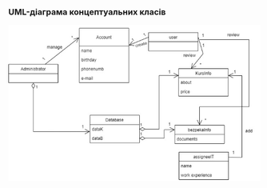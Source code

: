 ### UML-діаграма концептуальних класів
![image](https://github.com/oleksandrblazhko/ai204-palona/blob/laboratory-work-5/2-SoftwareDesign/2.1-UMLConceptClasses/DiagramClass1.0.jpg)
